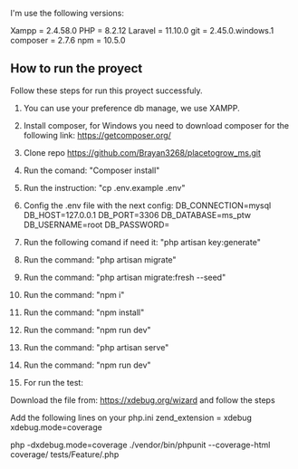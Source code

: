 I'm use the following versions:

Xampp = 2.4.58.0
PHP = 8.2.12
Laravel = 11.10.0
git = 2.45.0.windows.1
composer = 2.7.6
npm = 10.5.0

## How to run the proyect

Follow these steps for run this proyect successfuly.

1) You can use your preference db manage, we use XAMPP.

2) Install composer, for Windows you need to download composer for the following link: https://getcomposer.org/

3) Clone repo https://github.com/Brayan3268/placetogrow_ms.git

4) Run the comand: "Composer install"

5) Run the instruction: "cp .env.example .env"

6) Config the .env file with the next config:
DB_CONNECTION=mysql
DB_HOST=127.0.0.1
DB_PORT=3306
DB_DATABASE=ms_ptw
DB_USERNAME=root
DB_PASSWORD=

7) Run the following comand if need it: "php artisan key:generate"

8) Run the command: "php artisan migrate"

9) Run the command: "php artisan migrate:fresh --seed"

10) Run the command: "npm i"

11) Run the command: "npm install"

12) Run the command: "npm run dev"

13) Run the command: "php artisan serve"

14) Run the command: "npm run dev"

15) For run the test:

Download the file from: https://xdebug.org/wizard and follow the steps

Add the following lines on your php.ini
zend_extension = xdebug
xdebug.mode=coverage

php -dxdebug.mode=coverage ./vendor/bin/phpunit --coverage-html coverage/ tests/Feature/<filename>.php
